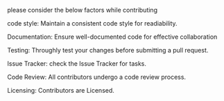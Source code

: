 please consider the below factors while contributing

code style:
Maintain a consistent code style for readiability.

Documentation:
Ensure well-documented code for effective collaboration

Testing:
Throughly test your changes before submitting a pull request.

Issue Tracker:
check the Issue Tracker for tasks.

Code Review:
All contributors undergo a code review process.

Licensing:
Contributors are Licensed.
